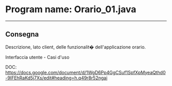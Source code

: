 # Program name: Orario_01.java

---

## Consegna

Descrizione, lato client, delle funzionalit� dell'applicazione orario.

Interfaccia utente - Casi d'uso

DOC: https://docs.google.com/document/d/1WgD6Pp4GgCSuf1SpfXpMyeaQthd0-9IFEhRaKd5j7Xs/edit#heading=h.q49r8r52ngai